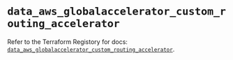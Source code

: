 # `data_aws_globalaccelerator_custom_routing_accelerator`

Refer to the Terraform Registory for docs: [`data_aws_globalaccelerator_custom_routing_accelerator`](https://registry.terraform.io/providers/hashicorp/aws/4.63.0/docs/data-sources/globalaccelerator_custom_routing_accelerator).
